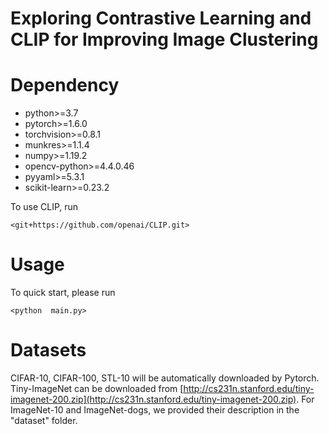# Exploring Contrastive Learning and CLIP for Improving Image Clustering

# Dependency
* python>=3.7
* pytorch>=1.6.0
* torchvision>=0.8.1
* munkres>=1.1.4
* numpy>=1.19.2
* opencv-python>=4.4.0.46
* pyyaml>=5.3.1
* scikit-learn>=0.23.2

To use CLIP, run 

`<git+https://github.com/openai/CLIP.git>`

# Usage
To quick start, please run

`<python  main.py>`

# Datasets
CIFAR-10, CIFAR-100, STL-10 will be automatically downloaded by Pytorch. Tiny-ImageNet can be downloaded from [http://cs231n.stanford.edu/tiny-imagenet-200.zip](http://cs231n.stanford.edu/tiny-imagenet-200.zip). For ImageNet-10 and ImageNet-dogs, we provided their description in the "dataset" folder.

